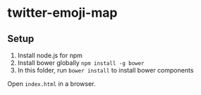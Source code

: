 # twitter-emoji-map

## Setup
1. Install node.js for npm
2. Install bower globally `npm install -g bower`
3. In this folder, run `bower install` to install bower components

Open `index.html` in a browser.
